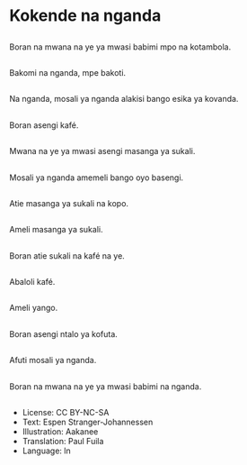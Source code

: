 # Kokende na nganda

##
Boran na mwana na ye ya mwasi babimi mpo na kotambola.

##
Bakomi na nganda, mpe bakoti.

##
Na nganda, mosali ya nganda alakisi bango esika ya kovanda.

##
Boran asengi kafé.

##
Mwana na ye ya mwasi asengi masanga ya sukali.

##
Mosali ya nganda amemeli bango oyo basengi.

##
Atie masanga ya sukali na kopo.

##
Ameli masanga ya sukali.

##
Boran atie sukali na kafé na ye.

##
Abaloli kafé.

##
Ameli yango.

##
Boran asengi ntalo ya kofuta.

##
Afuti mosali ya nganda.

##
Boran na mwana na ye ya mwasi babimi na nganda.

##
* License: CC BY-NC-SA
* Text: Espen Stranger-Johannessen
* Illustration: Aakanee
* Translation: Paul Fuila
* Language: ln
